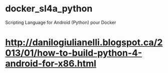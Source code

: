 # docker_sl4a_python
Scripting Language for Android (Python) pour Docker

# http://danilogiulianelli.blogspot.ca/2013/01/how-to-build-python-4-android-for-x86.html
